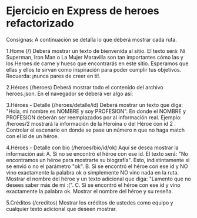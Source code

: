 # Ejercicio en Express de heroes refactorizado

Consignas: A continuación se detalla lo que deberá mostrar cada ruta.

1.Home (/) Deberá mostrar un texto de bienvenida al sitio. El texto será: Ni Superman, Iron Man o La Mujer Maravilla son tan importantes cómo las y los Heroes de carne y hueso que encontrarás en este sitio. Esperamos que ellas y ellos te sirvan como inspiración para poder cumplir tus objetivos. Recuerda: ¡nunca pares de creer en ti!.

2.Héroes (/heroes) Deberá mostrar todo el contenido del archivo heroes.json. En el navegador se deberá ver algo así:

3.Héroes - Detalle (/heroes/detalle/id) Deberá mostrar un texto que diga: "Hola, mi nombre es NOMBRE y soy PROFESION". En donde el NOMBRE y PROFESION deberán ser reemplazados por al información real. Ejemplo: /heroes/2 mostrará la información de la Heroina o del Héroe con id 2 . Controlar el escenario en donde se pase un número n que no haga match con el id de un héroe.

4.Héroes - Detalle con bio (/heroes/bio/id/ok) Aquí se desea mostrar la información así: A. Si no se encontró el héroe con ese id. El texto será: "No encontramos un héroe para mostrarte su biografía". Esto, indistintamente si se envió o no el parámetro "ok". B. Si se encontró el héroe con ese id y NO vino exactamente la palabra ok o simplemente NO vino nada en la ruta. Mostrar el nombre del héroe y un texto adicional que diga: "Lamento que no desees saber más de mi :(". C. Si se encontró el héroe con ese id y vino exactamente la palabra ok. Mostrar el nombre del héroe y su reseña.

5.Créditos (/creditos) Mostrar los créditos de ustedes como equipo y cualquier texto adicional que deseen mostrar.